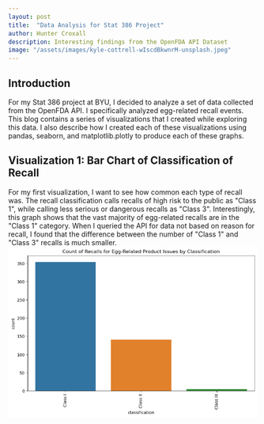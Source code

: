 ```yaml
---
layout: post
title:  "Data Analysis for Stat 386 Project"
author: Hunter Croxall
description: Interesting findings from the OpenFDA API Dataset
image: "/assets/images/kyle-cottrell-wIscdBkwnrM-unsplash.jpeg"
---
```


## Introduction
For my Stat 386 project at BYU, I decided to analyze a set of data collected from the OpenFDA API. I specifically analyzed egg-related recall events. This blog contains a series of visualizations that I created while exploring this data. I also describe how I created each of these visualizations using pandas, seaborn, and matplotlib.plotly to produce each of these graphs. 


## Visualization 1: Bar Chart of Classification of Recall
For my first visualization, I want to see how common each type of recall was. The recall classification calls recalls of high risk to the public as "Class 1", while calling less serious or dangerous recalls as "Class 3". Interestingly, this graph shows that the vast majority of egg-related recalls are in the "Class 1" category. When I queried the API for data not based on reason for recall, I found that the difference between the number of "Class 1" and "Class 3" recalls is much smaller.
![Look at this wonderful graph!](/assets/images/count_by_classification.png "Count By Classification")


